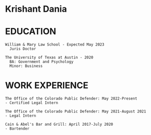 # Krishant Dania


# EDUCATION

    William & Mary Law School - Expected May 2023
      Juris Doctor

    The University of Texas at Austin - 2020
      BA: Government and Psychology
      Minor: Business

# WORK EXPERIENCE

    The Office of the Colorado Public Defender: May 2022-Present
    - Certified Legal Intern

    The Office of the Colorado Public Defender: May 2021-August 2021
    - Legal Intern

    Cain & Abel's Bar and Grill: April 2017-July 2020
    - Bartender

    
